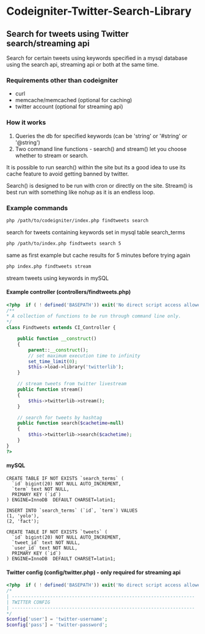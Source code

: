 # Codeigniter-Twitter-Search-Library
## Search for tweets using Twitter search/streaming api
Search for certain tweets using keywords specified in a mysql database using the search api, streaming api or both at the same time.
### Requirements other than codeigniter
* curl
* memcache/memcached (optional for caching)
* twitter account (optional for streaming api)

### How it works
1. Queries the db for specified keywords (can be 'string' or '#string' or '@string')
2. Two command line functions - search() and stream() let you choose whether to stream or search.

It is possible to run search() within the site but its a good idea to use its cache feature to avoid getting banned by twitter.

Search() is designed to be run with cron or directly on the site.
Stream() is best run with something like nohup as it is an endless loop.
### Example commands
```bash
php /path/to/codeigniter/index.php findtweets search
```
search for tweets containing keywords set in mysql table search_terms
```bash
php /path/to/index.php findtweets search 5
```
same as first example but cache results for 5 minutes before trying again
```bash
php index.php findtweets stream
```
stream tweets using keywords in mySQL
#### Example controller (controllers/findtweets.php)
```php
<?php  if ( ! defined('BASEPATH')) exit('No direct script access allowed');
/**
* A collection of functions to be run through command line only.
*/
class Findtweets extends CI_Controller {

    public function __construct()
    {
        parent::__construct();
        // set maximum execution time to infinity
        set_time_limit(0);
        $this->load->library('twitterlib');
    }

    // stream tweets from twitter livestream
    public function stream()
    {
        $this->twitterlib->stream();
    }

    // search for tweets by hashtag
    public function search($cachetime=null)
    {
        $this->twitterlib->search($cachetime);
    }
}
?>
```
#### mySQL
```mysql
CREATE TABLE IF NOT EXISTS `search_terms` (
  `id` bigint(20) NOT NULL AUTO_INCREMENT,
  `term` text NOT NULL,
  PRIMARY KEY (`id`)
) ENGINE=InnoDB  DEFAULT CHARSET=latin1;

INSERT INTO `search_terms` (`id`, `term`) VALUES 
(1, 'yolo'),
(2, 'fact');

CREATE TABLE IF NOT EXISTS `tweets` (
  `id` bigint(20) NOT NULL AUTO_INCREMENT,
  `tweet_id` text NOT NULL,
  `user_id` text NOT NULL,
  PRIMARY KEY (`id`)
) ENGINE=InnoDB  DEFAULT CHARSET=latin1;
```
#### Twitter config (config/twitter.php) - only required for streaming api
```php
<?php  if ( ! defined('BASEPATH')) exit('No direct script access allowed');
/*
| -------------------------------------------------------------------
| TWITTER CONFIG
| -------------------------------------------------------------------
*/
$config['user'] = 'twitter-username';
$config['pass'] = 'twitter-password';
```
